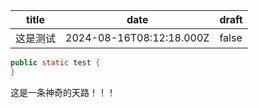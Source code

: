 | title | date                     | draft |
| ----- | ------------------------ | ----- |
| 这是测试  | 2024-08-16T08:12:18.000Z | false |

```java
public static test {
}
```

这是一条神奇的天路！！！
